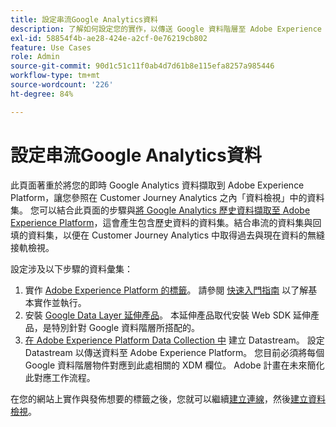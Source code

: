 ```yaml
---
title: 設定串流Google Analytics資料
description: 了解如何設定您的實作，以傳送 Google 資料階層至 Adobe Experience Platform
exl-id: 58854f4b-ae28-424e-a2cf-0e76219cb802
feature: Use Cases
role: Admin
source-git-commit: 90d1c51c11f0ab4d7d61b8e115efa8257a985446
workflow-type: tm+mt
source-wordcount: '226'
ht-degree: 84%

---
```


# 設定串流Google Analytics資料

此頁面著重於將您的即時 Google Analytics 資料擷取到 Adobe Experience Platform，讓您參照在 Customer Journey Analytics 之內「資料檢視」中的資料集。 您可以結合此頁面的步驟與[將 Google Analytics 歷史資料擷取至 Adobe Experience Platform](backfill.md)，這會產生包含歷史資料的資料集。結合串流的資料集與回填的資料集，以便在 Customer Journey Analytics 中取得過去與現在資料的無縫接軌檢視。

設定涉及以下步驟的資料彙集：

1. 實作 [ Adobe Experience Platform 的標籤](https://experienceleague.adobe.com/docs/experience-platform/tags/home.html)。 請參閱 [快速入門指南](https://experienceleague.adobe.com/docs/experience-platform/tags/get-started/quick-start.html) 以了解基本實作並執行。
1. 安裝 [Google Data Layer 延伸產品](https://experienceleague.adobe.com/docs/experience-platform/tags/extensions/adobe/google-data-layer/overview.html)。 本延伸產品取代安裝 Web SDK 延伸產品，是特別針對 Google 資料階層所搭配的。
1. [在 Adobe Experience Platform Data Collection 中](https://experienceleague.adobe.com/docs/experience-platform/edge/datastreams/overview.html) 建立 Datastream。 設定 Datastream 以傳送資料至 Adobe Experience Platform。 您目前必須將每個 Google 資料階層物件對應到此處相關的 XDM 欄位。 Adobe 計畫在未來簡化此對應工作流程。

在您的網站上實作與發佈想要的標籤之後，您就可以繼續[建立連線](/help/connections/create-connection.md)，然後[建立資料檢視](/help/data-views/create-dataview.md)。
